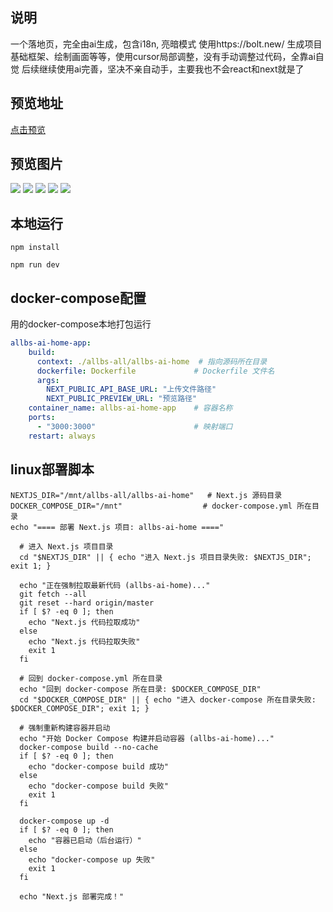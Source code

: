 ## 说明
一个落地页，完全由ai生成，包含i18n, 亮暗模式
使用https://bolt.new/ 生成项目基础框架、绘制画面等等，使用cursor局部调整，没有手动调整过代码，全靠ai自觉
后续继续使用ai完善，坚决不亲自动手，主要我也不会react和next就是了

## 预览地址
[点击预览](https://allbs.cn/zh)

## 预览图片
![](https://mf.allbs.cn/cloudpic/2025/01/dcfcfc590ecb6287de9645c8008ae7c7.png)
![](https://mf.allbs.cn/cloudpic/2025/01/727cdcd8bbc73a30ecbf908bc5433824.png)
![](https://github.com/user-attachments/assets/7a28ecc5-d395-48bb-b767-5a9096511e41)
![](https://github.com/user-attachments/assets/e2403abd-9d3d-478f-8b7d-59df4a1d970d)
![](https://github.com/user-attachments/assets/f1b1a097-7184-4e8b-bf60-96b159c8df58)


## 本地运行
```
npm install 

npm run dev

```

## docker-compose配置
用的docker-compose本地打包运行
```yml
allbs-ai-home-app:
    build:
      context: ./allbs-all/allbs-ai-home  # 指向源码所在目录
      dockerfile: Dockerfile             # Dockerfile 文件名
      args:
        NEXT_PUBLIC_API_BASE_URL: "上传文件路径"
        NEXT_PUBLIC_PREVIEW_URL: "预览路径"
    container_name: allbs-ai-home-app    # 容器名称
    ports:
      - "3000:3000"                      # 映射端口
    restart: always
```
## linux部署脚本
```
NEXTJS_DIR="/mnt/allbs-all/allbs-ai-home"   # Next.js 源码目录
DOCKER_COMPOSE_DIR="/mnt"                  # docker-compose.yml 所在目录
echo "==== 部署 Next.js 项目: allbs-ai-home ===="

  # 进入 Next.js 项目目录
  cd "$NEXTJS_DIR" || { echo "进入 Next.js 项目目录失败: $NEXTJS_DIR"; exit 1; }

  echo "正在强制拉取最新代码 (allbs-ai-home)..."
  git fetch --all
  git reset --hard origin/master
  if [ $? -eq 0 ]; then
    echo "Next.js 代码拉取成功"
  else
    echo "Next.js 代码拉取失败"
    exit 1
  fi

  # 回到 docker-compose.yml 所在目录
  echo "回到 docker-compose 所在目录: $DOCKER_COMPOSE_DIR"
  cd "$DOCKER_COMPOSE_DIR" || { echo "进入 docker-compose 所在目录失败: $DOCKER_COMPOSE_DIR"; exit 1; }

  # 强制重新构建容器并启动
  echo "开始 Docker Compose 构建并启动容器 (allbs-ai-home)..."
  docker-compose build --no-cache
  if [ $? -eq 0 ]; then
    echo "docker-compose build 成功"
  else
    echo "docker-compose build 失败"
    exit 1
  fi

  docker-compose up -d
  if [ $? -eq 0 ]; then
    echo "容器已启动（后台运行）"
  else
    echo "docker-compose up 失败"
    exit 1
  fi

  echo "Next.js 部署完成！"
```
